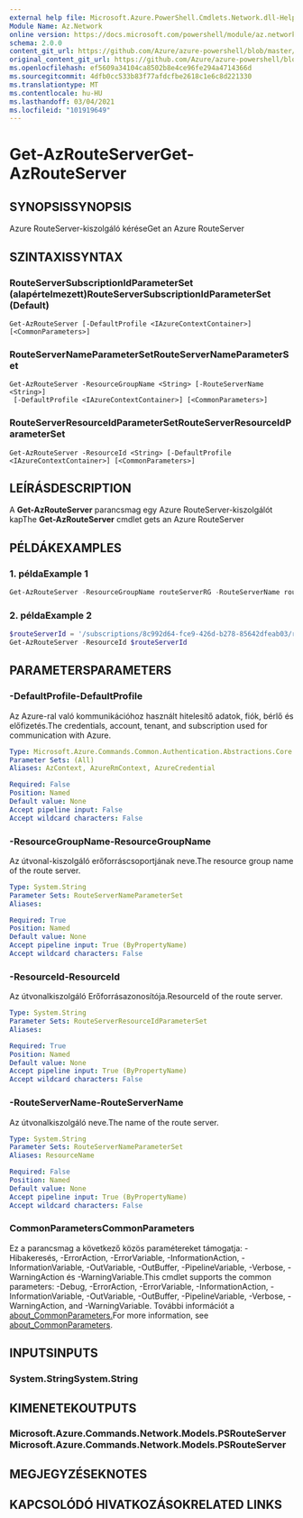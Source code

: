 ```yaml
---
external help file: Microsoft.Azure.PowerShell.Cmdlets.Network.dll-Help.xml
Module Name: Az.Network
online version: https://docs.microsoft.com/powershell/module/az.network/get-azrouteserver
schema: 2.0.0
content_git_url: https://github.com/Azure/azure-powershell/blob/master/src/Network/Network/help/Get-AzRouteServer.md
original_content_git_url: https://github.com/Azure/azure-powershell/blob/master/src/Network/Network/help/Get-AzRouteServer.md
ms.openlocfilehash: ef5609a34104ca8502b8e4ce96fe294a4714366d
ms.sourcegitcommit: 4dfb0cc533b83f77afdcfbe2618c1e6c8d221330
ms.translationtype: MT
ms.contentlocale: hu-HU
ms.lasthandoff: 03/04/2021
ms.locfileid: "101919649"
---
```

# <span data-ttu-id="f2076-101">Get-AzRouteServer</span><span class="sxs-lookup"><span data-stu-id="f2076-101">Get-AzRouteServer</span></span>

## <span data-ttu-id="f2076-102">SYNOPSIS</span><span class="sxs-lookup"><span data-stu-id="f2076-102">SYNOPSIS</span></span>
<span data-ttu-id="f2076-103">Azure RouteServer-kiszolgáló kérése</span><span class="sxs-lookup"><span data-stu-id="f2076-103">Get an Azure RouteServer</span></span>

## <span data-ttu-id="f2076-104">SZINTAXIS</span><span class="sxs-lookup"><span data-stu-id="f2076-104">SYNTAX</span></span>

### <span data-ttu-id="f2076-105">RouteServerSubscriptionIdParameterSet (alapértelmezett)</span><span class="sxs-lookup"><span data-stu-id="f2076-105">RouteServerSubscriptionIdParameterSet (Default)</span></span>
```
Get-AzRouteServer [-DefaultProfile <IAzureContextContainer>] [<CommonParameters>]
```

### <span data-ttu-id="f2076-106">RouteServerNameParameterSet</span><span class="sxs-lookup"><span data-stu-id="f2076-106">RouteServerNameParameterSet</span></span>
```
Get-AzRouteServer -ResourceGroupName <String> [-RouteServerName <String>]
 [-DefaultProfile <IAzureContextContainer>] [<CommonParameters>]
```

### <span data-ttu-id="f2076-107">RouteServerResourceIdParameterSet</span><span class="sxs-lookup"><span data-stu-id="f2076-107">RouteServerResourceIdParameterSet</span></span>
```
Get-AzRouteServer -ResourceId <String> [-DefaultProfile <IAzureContextContainer>] [<CommonParameters>]
```

## <span data-ttu-id="f2076-108">LEÍRÁS</span><span class="sxs-lookup"><span data-stu-id="f2076-108">DESCRIPTION</span></span>
<span data-ttu-id="f2076-109">A **Get-AzRouteServer** parancsmag egy Azure RouteServer-kiszolgálót kap</span><span class="sxs-lookup"><span data-stu-id="f2076-109">The **Get-AzRouteServer** cmdlet gets an Azure RouteServer</span></span>

## <span data-ttu-id="f2076-110">PÉLDÁK</span><span class="sxs-lookup"><span data-stu-id="f2076-110">EXAMPLES</span></span>

### <span data-ttu-id="f2076-111">1. példa</span><span class="sxs-lookup"><span data-stu-id="f2076-111">Example 1</span></span>
```powershell
Get-AzRouteServer -ResourceGroupName routeServerRG -RouteServerName routeServer
```

### <span data-ttu-id="f2076-112">2. példa</span><span class="sxs-lookup"><span data-stu-id="f2076-112">Example 2</span></span>
```powershell
$routeServerId = '/subscriptions/8c992d64-fce9-426d-b278-85642dfeab03/resourceGroups/routeServerRG/providers/Microsoft.Network/virtualHubs/routeServer'
Get-AzRouteServer -ResourceId $routeServerId
```
## <span data-ttu-id="f2076-113">PARAMETERS</span><span class="sxs-lookup"><span data-stu-id="f2076-113">PARAMETERS</span></span>

### <span data-ttu-id="f2076-114">-DefaultProfile</span><span class="sxs-lookup"><span data-stu-id="f2076-114">-DefaultProfile</span></span>
<span data-ttu-id="f2076-115">Az Azure-ral való kommunikációhoz használt hitelesítő adatok, fiók, bérlő és előfizetés.</span><span class="sxs-lookup"><span data-stu-id="f2076-115">The credentials, account, tenant, and subscription used for communication with Azure.</span></span>

```yaml
Type: Microsoft.Azure.Commands.Common.Authentication.Abstractions.Core.IAzureContextContainer
Parameter Sets: (All)
Aliases: AzContext, AzureRmContext, AzureCredential

Required: False
Position: Named
Default value: None
Accept pipeline input: False
Accept wildcard characters: False
```

### <span data-ttu-id="f2076-116">-ResourceGroupName</span><span class="sxs-lookup"><span data-stu-id="f2076-116">-ResourceGroupName</span></span>
<span data-ttu-id="f2076-117">Az útvonal-kiszolgáló erőforráscsoportjának neve.</span><span class="sxs-lookup"><span data-stu-id="f2076-117">The resource group name of the route server.</span></span>

```yaml
Type: System.String
Parameter Sets: RouteServerNameParameterSet
Aliases:

Required: True
Position: Named
Default value: None
Accept pipeline input: True (ByPropertyName)
Accept wildcard characters: False
```

### <span data-ttu-id="f2076-118">-ResourceId</span><span class="sxs-lookup"><span data-stu-id="f2076-118">-ResourceId</span></span>
<span data-ttu-id="f2076-119">Az útvonalkiszolgáló Erőforrásazonosítója.</span><span class="sxs-lookup"><span data-stu-id="f2076-119">ResourceId of the route server.</span></span>

```yaml
Type: System.String
Parameter Sets: RouteServerResourceIdParameterSet
Aliases:

Required: True
Position: Named
Default value: None
Accept pipeline input: True (ByPropertyName)
Accept wildcard characters: False
```

### <span data-ttu-id="f2076-120">-RouteServerName</span><span class="sxs-lookup"><span data-stu-id="f2076-120">-RouteServerName</span></span>
<span data-ttu-id="f2076-121">Az útvonalkiszolgáló neve.</span><span class="sxs-lookup"><span data-stu-id="f2076-121">The name of the route server.</span></span>

```yaml
Type: System.String
Parameter Sets: RouteServerNameParameterSet
Aliases: ResourceName

Required: False
Position: Named
Default value: None
Accept pipeline input: True (ByPropertyName)
Accept wildcard characters: False
```

### <span data-ttu-id="f2076-122">CommonParameters</span><span class="sxs-lookup"><span data-stu-id="f2076-122">CommonParameters</span></span>
<span data-ttu-id="f2076-123">Ez a parancsmag a következő közös paramétereket támogatja: -Hibakeresés, -ErrorAction, -ErrorVariable, -InformationAction, -InformationVariable, -OutVariable, -OutBuffer, -PipelineVariable, -Verbose, -WarningAction és -WarningVariable.</span><span class="sxs-lookup"><span data-stu-id="f2076-123">This cmdlet supports the common parameters: -Debug, -ErrorAction, -ErrorVariable, -InformationAction, -InformationVariable, -OutVariable, -OutBuffer, -PipelineVariable, -Verbose, -WarningAction, and -WarningVariable.</span></span> <span data-ttu-id="f2076-124">További információt a [about_CommonParameters.](http://go.microsoft.com/fwlink/?LinkID=113216)</span><span class="sxs-lookup"><span data-stu-id="f2076-124">For more information, see [about_CommonParameters](http://go.microsoft.com/fwlink/?LinkID=113216).</span></span>

## <span data-ttu-id="f2076-125">INPUTS</span><span class="sxs-lookup"><span data-stu-id="f2076-125">INPUTS</span></span>

### <span data-ttu-id="f2076-126">System.String</span><span class="sxs-lookup"><span data-stu-id="f2076-126">System.String</span></span>

## <span data-ttu-id="f2076-127">KIMENETEK</span><span class="sxs-lookup"><span data-stu-id="f2076-127">OUTPUTS</span></span>

### <span data-ttu-id="f2076-128">Microsoft.Azure.Commands.Network.Models.PSRouteServer</span><span class="sxs-lookup"><span data-stu-id="f2076-128">Microsoft.Azure.Commands.Network.Models.PSRouteServer</span></span>

## <span data-ttu-id="f2076-129">MEGJEGYZÉSEK</span><span class="sxs-lookup"><span data-stu-id="f2076-129">NOTES</span></span>

## <span data-ttu-id="f2076-130">KAPCSOLÓDÓ HIVATKOZÁSOK</span><span class="sxs-lookup"><span data-stu-id="f2076-130">RELATED LINKS</span></span>
